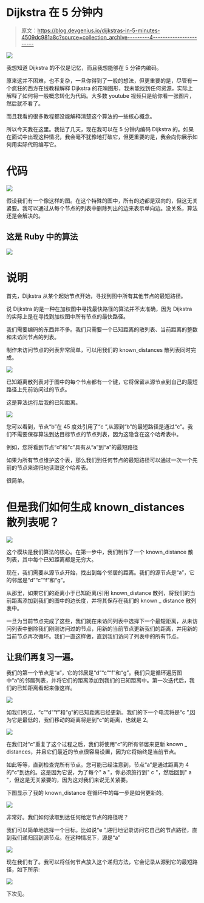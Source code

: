 # Dijkstra 在 5 分钟内

> 原文：<https://blog.devgenius.io/dijkstras-in-5-minutes-4509dc981a8c?source=collection_archive---------4----------------------->

![](img/9ea87f3300b74c8b5393605a23fe30bb.png)

我想知道 Dijkstra 的不仅是记忆，而且我想能够在 5 分钟内编码。

原来这并不困难，也不复杂，一旦你得到了一般的想法，但更重要的是，尽管有一个疯狂的西方在线教程解释 Dijkstra 的花哨图形，我未能找到任何资源，实际上解释了如何将一般概念转化为代码。大多数 youtube 视频只是给你看一张图片，然后就不看了。

而且我看的很多教程都没能解释清楚这个算法的一些核心概念。

所以今天我在这里。我钻了几天，现在我可以在 5 分钟内编码 Dijkstra 的。如果在面试中出现这种情况，我会毫不犹豫地打破它，但更重要的是，我会向你展示如何用实际代码编写它。

# **代码**

![](img/0e2e9b7af512f55d69a5c7686d44b32f.png)

假设我们有一个像这样的图。在这个特殊的图中，所有的边都是双向的，但这无关紧要。我可以通过从每个节点的列表中删除列出的边来表示单向边。没关系，算法还是会解决的。

## 这是 Ruby 中的算法

![](img/0a0a43007db097b6e0581a78245ac198.png)

# 说明

首先，Dijkstra 从某个起始节点开始，寻找到图中所有其他节点的最短路径。

说 Dijkstra 的是一种在加权图中寻找最快路径的算法并不太准确，因为 Dijkstra 的实际上是在寻找到加权图中所有节点的最快路径。

我们需要编码的东西并不多。我们只需要一个已知距离的散列表、当前距离的整数和未访问节点的列表。

制作未访问节点的列表非常简单，可以用我们的 known_distances 散列表同时完成。

![](img/119a6be30b82a16994e21a1f402b248c.png)

已知距离散列表对于图中的每个节点都有一个键，它将保留从源节点到自己的最短路径上先前访问过的节点。

这是算法运行后我的已知距离。

![](img/5408d520be4a57fda6ee1ba54e0c6557.png)

您可以看到，节点“b”在 45 度处引用了“c ”,从源到“b”的最短路径是通过“c”。我们不需要保存算法到达目标节点的节点列表，因为这隐含在这个哈希表中。

例如，您将看到节点“d”和“c”具有从“a”到“a”的最短路径

如果为所有节点维护这个表，那么我们到任何节点的最短路径可以通过一次一个先前的节点来递归地读取这个哈希表。

很简单。

# 但是我们如何生成 known_distances 散列表呢？

![](img/53fde019f82d9f01de61390877c7a1fa.png)

这个模块是我们算法的核心。在第一步中，我们制作了一个 known_distance 散列表，其中每个已知距离都是无穷大。

现在，我们需要从源节点开始，找出到每个邻居的距离。我们的源节点是“a”，它的邻居是“d”“c”“f”和“g”。

从那里，如果它们的距离小于已知距离(引用 known_distance 散列，将我们的当前距离添加到我们的图中的边长度，并将其保存在我们的 known _ distance 散列表中。

一旦为当前节点完成了这些，我们就在未访问列表中选择下一个最短距离，从未访问列表中删除我们刚刚访问过的节点，用新的当前节点更新我们的距离，并用新的当前节点再次循环。我们一直这样做，直到我们访问了列表中的所有节点。

## 让我们再复习一遍。

我们的第一个节点是“a”，它的邻居是“d”“c”“f”和“g”。我们只是循环遍历图中“a”的邻居列表，并将它们的距离添加到我们的已知距离中。第一次迭代后，我们的已知距离看起来像这样。

![](img/a9b7cde1298be0e7c4730b711f646d7c.png)

如我们所见，“c”“d”“f”和“g”的已知距离已经更新。我们的下一个电流将是“c ”,因为它是最低的，我们移动的距离将是到“c”的距离，也就是 2。

![](img/8e030d3dda0713e4328ed27af886da55.png)

在我们对“c”重复了这个过程之后，我们将使用“c”的所有邻居来更新 known _ distances，并且它们最近的节点很容易设置，因为它将始终是当前节点。

如此等等，直到检查完所有节点。您可能已经注意到，节点“a”是通过距离为 4 的“c”到达的。这是因为它说，为了每个" a "，你必须旅行到" c "，然后回到" a "，但这是无关紧要的，因为这对我们来说无关紧要。

下图显示了我的 known_distance 在循环中的每一步是如何更新的。

![](img/5b328abc8dd6aa21ed4c40e342997c1b.png)

非常好。我们如何读取到达任何给定节点的路径呢？

我们可以简单地选择一个目标。比如说“e ”,递归地记录访问它自己的节点路径，直到我们递归回到源节点。在这种情况下，源是“a”

![](img/f59392e6c328987b2f1ab912c2ae572e.png)

现在我们有了。我可以将任何节点放入这个递归方法，它会记录从源到它的最短路径，如下所示:

![](img/33da55e5313123b028a30a8cdda5c262.png)

下次见。